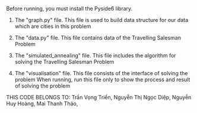Before running, you must install the Pyside6 library.

1. The "graph.py" file.
   This file is used to build data structure for our data which are cities in this problem

2. The "data.py" file.
   This file contains data of the Travelling Salesman Problem

3. The "simulated_annealing" file.
   This file includes the algorithm for solving the Travelling Salesman Problem

4. The "visualisation" file.
   This file consists of the interface of solving the problem
   When running, run this file only to show the process and result of solving the problem

THIS CODE BELONGS TO:
   Trần Vọng Triển,
   Nguyễn Thị Ngọc Diệp,
   Nguyễn Huy Hoàng,
   Mai Thanh Thảo,
